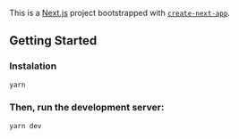This is a [Next.js](https://nextjs.org/) project bootstrapped with [`create-next-app`](https://github.com/vercel/next.js/tree/canary/packages/create-next-app).

## Getting Started

### Instalation

```bash
yarn
```

### Then, run the development server:

```bash
yarn dev
```
